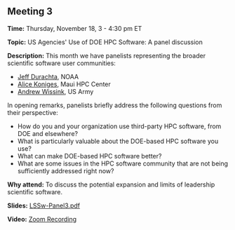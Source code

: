 ## Meeting 3

**Time:** Thursday, November 18, 3 - 4:30 pm ET

**Topic:** US Agencies' Use of DOE HPC Software: A panel discussion

**Description:** This month we have panelists representing the broader scientific software user communities:
- [Jeff Durachta](https://www.linkedin.com/in/jwdurachta/), NOAA
- [Alice Koniges](https://datascience.hawaii.edu/profile/alice-koniges/), Maui HPC Center
- [Andrew Wissink](https://www.linkedin.com/in/awissink/), US Army

In opening remarks, panelists briefly address the following questions from their perspective:
- How do you and your organization use third-party HPC software, from DOE and elsewhere?
- What is particularly valuable about the DOE-based HPC software you use?
- What can make DOE-based HPC software better?
- What are some issues in the HPC software community that are not being sufficiently addressed right now?


**Why attend:** To discuss the potential expansion and limits of leadership scientific software.

**Slides:** [LSSw-Panel3.pdf](files/LSSw-Panel3.pdf)

**Video:** [Zoom Recording]()
